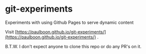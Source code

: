 # git-experiments
Experiments with using Github Pages to serve dynamic content

Visit [https://paulboon.github.io/git-experiments/](https://paulboon.github.io/git-experiments/) .

B.T.W. I don't expect anyone to clone this repo or do any PR's on it. 

<!-- dev notes -->
<!-- might rename the repo to ghp-experiments -->
<!-- always test local first with: bundle exec jekyll serve -->